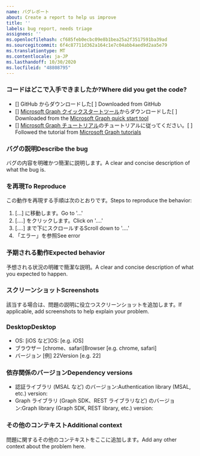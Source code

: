 ```yaml
---
name: バグレポート
about: Create a report to help us improve
title: ''
labels: bug report, needs triage
assignees: ''
ms.openlocfilehash: cf685feb0ecbc09e8b1bea25a2f3517591ba39ad
ms.sourcegitcommit: 6f4c87711d362a164c1e7c04abb4aed9d2aa5e79
ms.translationtype: MT
ms.contentlocale: ja-JP
ms.lasthandoff: 10/30/2020
ms.locfileid: "48808795"
---
```

### <a name="where-did-you-get-the-code"></a><span data-ttu-id="579f6-102">コードはどこで入手できましたか?</span><span class="sxs-lookup"><span data-stu-id="579f6-102">Where did you get the code?</span></span>

- <span data-ttu-id="579f6-103">[] GitHub からダウンロードした</span><span class="sxs-lookup"><span data-stu-id="579f6-103">[ ] Downloaded from GitHub</span></span>
- <span data-ttu-id="579f6-104">[] [Microsoft Graph クイックスタートツール](https://developer.microsoft.com/graph/quick-start)からダウンロードした</span><span class="sxs-lookup"><span data-stu-id="579f6-104">[ ] Downloaded from the [Microsoft Graph quick start tool](https://developer.microsoft.com/graph/quick-start)</span></span>
- <span data-ttu-id="579f6-105">[] [Microsoft Graph チュートリアル](https://docs.microsoft.com/graph/tutorials)のチュートリアルに従ってください。</span><span class="sxs-lookup"><span data-stu-id="579f6-105">[ ] Followed the tutorial from [Microsoft Graph tutorials](https://docs.microsoft.com/graph/tutorials)</span></span>

### <a name="describe-the-bug"></a><span data-ttu-id="579f6-106">バグの説明</span><span class="sxs-lookup"><span data-stu-id="579f6-106">Describe the bug</span></span>

<span data-ttu-id="579f6-107">バグの内容を明確かつ簡潔に説明します。</span><span class="sxs-lookup"><span data-stu-id="579f6-107">A clear and concise description of what the bug is.</span></span>

### <a name="to-reproduce"></a><span data-ttu-id="579f6-108">を再現</span><span class="sxs-lookup"><span data-stu-id="579f6-108">To Reproduce</span></span>

<span data-ttu-id="579f6-109">この動作を再現する手順は次のとおりです。</span><span class="sxs-lookup"><span data-stu-id="579f6-109">Steps to reproduce the behavior:</span></span>

1. <span data-ttu-id="579f6-110">[...] に移動します。</span><span class="sxs-lookup"><span data-stu-id="579f6-110">Go to '...'</span></span>
1. <span data-ttu-id="579f6-111">[....] をクリックします。</span><span class="sxs-lookup"><span data-stu-id="579f6-111">Click on '....'</span></span>
1. <span data-ttu-id="579f6-112">[....] まで下にスクロールする</span><span class="sxs-lookup"><span data-stu-id="579f6-112">Scroll down to '....'</span></span>
1. <span data-ttu-id="579f6-113">「エラー」を参照</span><span class="sxs-lookup"><span data-stu-id="579f6-113">See error</span></span>

### <a name="expected-behavior"></a><span data-ttu-id="579f6-114">予期される動作</span><span class="sxs-lookup"><span data-stu-id="579f6-114">Expected behavior</span></span>

<span data-ttu-id="579f6-115">予想される状況の明確で簡潔な説明。</span><span class="sxs-lookup"><span data-stu-id="579f6-115">A clear and concise description of what you expected to happen.</span></span>

### <a name="screenshots"></a><span data-ttu-id="579f6-116">スクリーンショット</span><span class="sxs-lookup"><span data-stu-id="579f6-116">Screenshots</span></span>

<span data-ttu-id="579f6-117">該当する場合は、問題の説明に役立つスクリーンショットを追加します。</span><span class="sxs-lookup"><span data-stu-id="579f6-117">If applicable, add screenshots to help explain your problem.</span></span>

### <a name="desktop"></a><span data-ttu-id="579f6-118">Desktop</span><span class="sxs-lookup"><span data-stu-id="579f6-118">Desktop</span></span>

- <span data-ttu-id="579f6-119">OS: [iOS など]</span><span class="sxs-lookup"><span data-stu-id="579f6-119">OS: [e.g. iOS]</span></span>
- <span data-ttu-id="579f6-120">ブラウザー [chrome、safari]</span><span class="sxs-lookup"><span data-stu-id="579f6-120">Browser [e.g. chrome, safari]</span></span>
- <span data-ttu-id="579f6-121">バージョン [例] 22</span><span class="sxs-lookup"><span data-stu-id="579f6-121">Version [e.g. 22]</span></span>

### <a name="dependency-versions"></a><span data-ttu-id="579f6-122">依存関係のバージョン</span><span class="sxs-lookup"><span data-stu-id="579f6-122">Dependency versions</span></span>

- <span data-ttu-id="579f6-123">認証ライブラリ (MSAL など) のバージョン:</span><span class="sxs-lookup"><span data-stu-id="579f6-123">Authentication library (MSAL, etc.) version:</span></span>
- <span data-ttu-id="579f6-124">Graph ライブラリ (Graph SDK、REST ライブラリなど) のバージョン:</span><span class="sxs-lookup"><span data-stu-id="579f6-124">Graph library (Graph SDK, REST library, etc.) version:</span></span>

### <a name="additional-context"></a><span data-ttu-id="579f6-125">その他のコンテキスト</span><span class="sxs-lookup"><span data-stu-id="579f6-125">Additional context</span></span>

<span data-ttu-id="579f6-126">問題に関するその他のコンテキストをここに追加します。</span><span class="sxs-lookup"><span data-stu-id="579f6-126">Add any other context about the problem here.</span></span>
